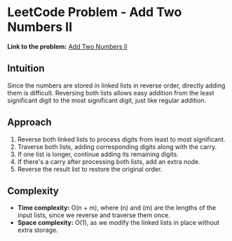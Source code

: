 # LeetCode Problem - Add Two Numbers II

**Link to the problem:** [Add Two Numbers II](https://leetcode.com/problems/add-two-numbers-ii/description/?envType=study-plan-v2&envId=programming-skills)

## Intuition
Since the numbers are stored in linked lists in reverse order, directly adding them is difficult. Reversing both lists allows easy addition from the least significant digit to the most significant digit, just like regular addition.

## Approach
1. Reverse both linked lists to process digits from least to most significant.  
2. Traverse both lists, adding corresponding digits along with the carry.  
3. If one list is longer, continue adding its remaining digits.  
4. If there's a carry after processing both lists, add an extra node.  
5. Reverse the result list to restore the original order.  

## Complexity
- **Time complexity:** O(n + m), where \(n\) and \(m\) are the lengths of the input lists, since we reverse and traverse them once.  
- **Space complexity:** O(1), as we modify the linked lists in place without extra storage.  
